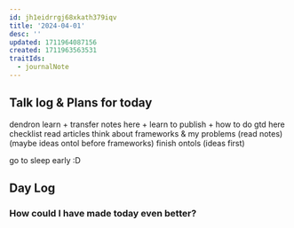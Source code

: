 ```yaml
---
id: jh1eidrrgj68xkath379iqv
title: '2024-04-01'
desc: ''
updated: 1711964087156
created: 1711963563531
traitIds:
  - journalNote
---
```


## Talk log & Plans for today
<!-- Fill out this section after morning talk -->

dendron learn + transfer notes here + learn to publish + how to do gtd here
checklist read articles 
think about frameworks & my problems (read notes) (maybe ideas ontol before frameworks)
finish ontols (ideas first) 

go to sleep early :D

## Day Log
<!-- Fill out this section before going to sleep, reflecting on your day -->



### How could I have made today even better?


